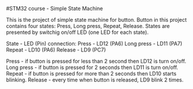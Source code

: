 #STM32 course - Simple State Machine

This is the project of simple state machine for button.
Button in this project contains four states: Press, Long press, Repeat, Release.
States are presented by switchig on/off LED (one LED for each state).

State - LED (Pin) connection:
Press - LD12 (PA6)
Long press - LD11 (PA7)
Repeat - LD10 (PA6)
Release - LD9 (PC7)


Press - if button is pressed for less than 2 second then LD12 is turn on/off.
Long press - if button is pressed for 2 seconds then LD11 is turn on/off.
Repeat - if button is pressed for more than 2 seconds then LD10 starts blinking.
Release - every time when button is released, LD9 blink 2 times.